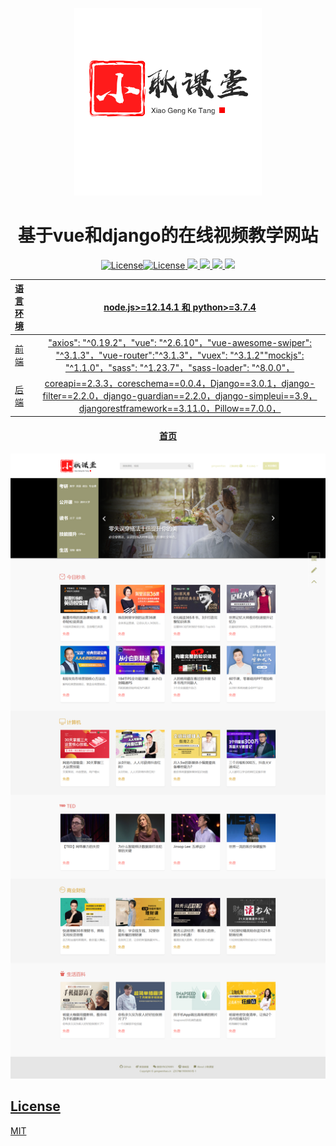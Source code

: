 <p align="center"><a href="https://www.gengwenhao.cn" target="_blank" rel="noopener noreferrer"><img width="300" src="vue_mooc/src/assets/logo.png" alt="Vue logo"></a></p>

<h1 align="center">基于vue和django的在线视频教学网站</h4>
<p align="center">
    <a href="//github.com/gengwenhao/vue_django_mooc"><img src="https://img.shields.io/github/license/gengwenhao/vue_django_mooc" alt="License"><a href="//github.com/gengwenhao/vue_django_mooc"><img src="https://img.shields.io/pypi/pyversions/Django" alt="License"> <a href="//github.com/gengwenhao/vue_django_mooc"><img src="https://img.shields.io/github/repo-size/gengwenhao/vue_django_mooc"> <a href="//github.com/gengwenhao/vue_django_mooc"><img src="https://img.shields.io/github/languages/code-size/gengwenhao/vue_django_mooc"> <a href="//github.com/gengwenhao/vue_django_mooc"><img src="https://img.shields.io/github/languages/count/gengwenhao/vue_django_mooc"> <a href="//github.com/gengwenhao/vue_django_mooc"><img src="https://img.shields.io/github/languages/top/gengwenhao/vue_django_mooc">
</p>


| 语言环境 |              node.js>=12.14.1 和 python>=3.7.4               |
| :------- | :----------------------------------------------------------: |
| 前端     | "axios": "^0.19.2"，"vue": "^2.6.10"，"vue-awesome-swiper": "^3.1.3"，"vue-router":"^3.1.3"，"vuex": "^3.1.2""mockjs": "^1.1.0"，"sass": "^1.23.7"，"sass-loader": "^8.0.0"， |
| 后端     | coreapi==2.3.3，coreschema==0.0.4，Django==3.0.1，django-filter==2.2.0，django-guardian==2.2.0，django-simpleui==3.9，djangorestframework==3.11.0，Pillow==7.0.0， |



<h4 align="center">首页</h4>

![](vue_mooc/public/首页.png)




## License

[MIT](http://opensource.org/licenses/MIT)
